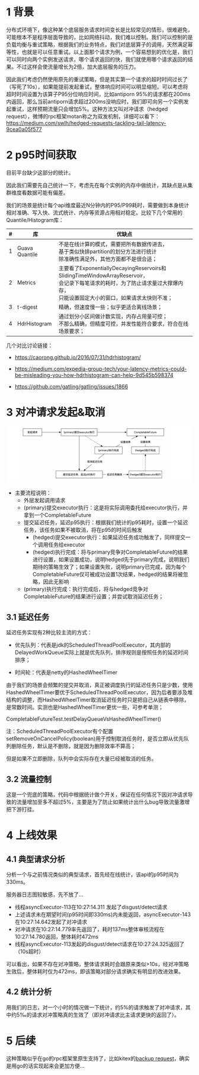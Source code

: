 # 1 背景

​        分布式环境下，像这种某个底层服务请求时间变长是比较常见的情形，很难避免，可能根本不是程序层面导致的，比如网络抖动，我们难以控制。我们可以控制的是负载均衡与重试策略，根据我们的业务特点，我们对底层算子的调用，天然满足幂等性，也就是可以任意重试。以上面那个请求为例，一个容易想到的优化是，我们可以同时向两个实例发送请求，哪个请求返回的快，我们就使用哪个请求返回的结果。不过这样会使流量增长为2倍，加大底层服务的压力。

​        因此我们考虑仍然使用原先的重试策略，但是其实第一个请求的超时时间过长了（写死了10s），如果能提前发起重试，整体响应时间可以明显缩短。可以考虑将超时时间设置为该算子P95分位响应时间，比如antiporn 95%的请求都在200ms内返回，那么当前antiporn请求超过200ms没响应时，我们即可向另一个实例发起重试，这样预期流量只会增加5%。这种方法又叫对冲请求（hedged request），微博的rpc框架motan称之为双发机制，详细可以看下：https://medium.com/swlh/hedged-requests-tackling-tail-latency-9cea0a05f577

# 2 p95时间获取

目前平台缺少这部分的统计。

因此我们需要先自己统计一下，考虑先在每个实例的内存中做统计，其缺点是从集群维度看数据可能有偏差。

我们的场景是统计每个api维度最近N分钟内的P95/P99耗时，需要做到本身统计相对准确、写入快、流式统计、内存等资源占用相对稳定。比较下几个常用的Quantile/Histogram库：

| #    | 库             | 优缺点                                                       |
| ---- | -------------- | ------------------------------------------------------------ |
| 1    | Guava Quantile | 不是在线计算的模式，需要把所有数据传进去，<br>基于类似快排partition的划分方法进行统计<br>除准确性满足外，其他方面都不是很合适； |
| 2    | Metrics        | 主要看了ExponentiallyDecayingReservoirs和<br>SlidingTimeWindowArrayReservoir，<br>会记录下每笔请求的耗时，为了防止请求量过大撑爆内存，<br>只能设置固定大小的窗口，如果请求太快则不准； |
| 3    | t-digest       | 精确，但速度慢一些；似乎更适合离线场景；                     |
| 4    | HdrHistogram   | 通过划分小区间做计数实现，内存占用量可控；<br>不那么精确，但精度可控，并发性能符合要求，符合在线场景要求； |

几个对比讨论链接：

- https://caorong.github.io/2016/07/31/hdrhistogram/

- https://medium.com/expedia-group-tech/your-latency-metrics-could-be-misleading-you-how-hdrhistogram-can-help-9d545b598374

- https://github.com/gatling/gatling/issues/1866

# 3 对冲请求发起&取消

![image-20240929173216595](images/image-20240929173216595.png)

- 主要流程说明：
  - 外层发起调用请求
  - (primary)提交executor执行：这是将实际调用委托给executor执行，并拿到一个CompletableFuture
  - 提交延迟任务，延迟p95执行：根据我们统计的p95耗时，设置一个延迟任务，该任务如果不被取消，将在p95的时间后触发
    - (hedged)提交executor执行：如果延迟任务成功触发了，同样提交一个调用任务给executor
    - (hedged)执行完成：将与primary竞争对CompletableFuture的结果进行设置，如果设置成功，说明hedged先于primary完成，说明我们期待的策略生效了；如果设置失败，说明primary已完成，因为每个CompletableFuture仅可被成功设置1次结果，hedged的结果将被忽略，因此无影响
  - (primary)执行完成：执行完成后，将与hedged竞争对CompletableFuture的结果进行设置；并尝试取消延迟任务；

## 3.1 延迟任务

延迟任务实现有2种比较主流的方式：

- 优先队列：代表是jdk的ScheduledThreadPoolExecutor，其内部的DelayedWorkQueue实际上就是优先队列，排序规则是按照任务的延迟时间排序；

- 时间轮：代表是netty的HashedWheelTimer

由于我们的场景会频繁的提交并取消，真正被调度执行的延迟任务只是少数，使用HashedWheelTimer要优于ScheduledThreadPoolExecutor，因为后者要涉及堆结构的调整，而HashedWheelTimer取消延迟任务时只是把自己从链表中移除，是常数时间。实测也是HashedWheelTimer更优一些，可参考单测；

CompletableFutureTest.testDelayQueueVsHashedWheelTimer()

注：ScheduledThreadPoolExecutor有个配置 setRemoveOnCancelPolicy(boolean)用于控制取消任务时，是否立即从优先队列删除任务，默认是不删除，就是因为删除效率不算高；

但是如果不立即删除，队列中会实际存在大量已经被取消的任务。

## 3.2 流量控制

这是一个兜底的策略，代码中根据统计做个开关，保证在任何情况下因对冲请求导致的流量增加至多不超过5%，主要是为了防止如果统计出什么bug导致流量激增把下游打挂。

# 4 上线效果

## 4.1 典型请求分析

分析一个与之前情况类似的典型请求，首先经在线统计，该api的p95时间为330ms。

服务器日志图较敏感，先不放了...

- 线程asyncExecutor-113在10:27:14.311 发起了disgust/detect请求
- 上述请求未在期望时间(p95时间即330ms)内未能返回，asyncExecutor-143在10:27:14.642发起了对冲请求
- 对冲请求在10:27:14.779率先返回了，耗时137ms整体审核流程在10:27:14.780返回，整体耗时472ms
- 线程asyncExecutor-113发起的disgust/detect请求在10:27:24.325返回了（10s超时）

可以看出，如果不存在对冲策略，整体请求耗时会跟原来类似>10s，经对冲策略生效后，整体耗时仅为472ms，即该策略对部分请求确实有明显的改进效果。

## 4.2 统计分析

用我们的日志，对一个小时的情况做一下统计，约5%的请求触发了对冲请求，其中约5‰的请求对冲策略真的生效了（即对冲请求比主请求更快的返回了）。

# 5 后续

这种策略似乎在go的rpc框架里原生支持了，比如kitex的[backup request](https://www.cloudwego.io/docs/kitex/tutorials/service-governance/retry/#backup-request)，确实是用go的话实现起来会更加方便...
